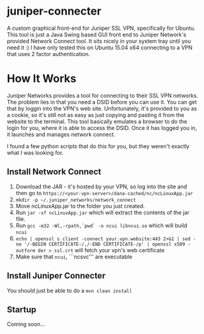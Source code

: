 # juniper-connecter

A custom graphical front-end for Juniper SSL VPN, specifically for Ubuntu.
This tool is just a Java Swing based GUI front end to Juniper Network's provided Network Connect tool. It sits nicely in your system tray until you need it :)
I have only tested this on Ubuntu 15.04 x64 connecting to a VPN that uses 2 factor authentication.

# How It Works

Juniper Networks provides a tool for connecting to their SSL VPN networks. The problem lies in that you need a DSID before you can use it. You can get that by loggin into
the VPN's web site. Unfortunately, it's provided to you as a cookie, so it's still not as easy as just copying and pasting it from the website to the terminal.
This tool basically emulates a browser to do the login for you, where it is able to access the DSID. Once it has logged you in, it launches and manages network connect.

I found a few python scripts that do this for you, but they weren't exactly what I was looking for.

## Install Network Connect

1) Download the JAR - it's hosted by your VPN, so log into the site and then go to ```https://<your-vpn-server>/dana-cached/nc/ncLinuxApp.jar```
2) ```mkdir -p ~/.juniper_networks/network_connect```
3) Move ncLinuxApp.jar to the folder you just created.
4) Run ```jar -xf ncLinuxApp.jar``` which will extract the contents of the jar file.
5) Run ```gcc -m32 -Wl,-rpath,`pwd` -o ncui libncui.so``` which will build ```ncui```
6) ```echo | openssl s_client -connect your.vpn.website:443 2>&1 | sed -ne '/-BEGIN CERTIFICATE-/,/-END CERTIFICATE-/p' | openssl x509 -outform der > ssl.crt``` will fetch your vpn's web certificate
7) Make sure that ```ncui```, ```ncsvc''' are executable

## Install Juniper Connecter

You should just be able to do a ```mvn clean install```

## Startup

Coming soon...
